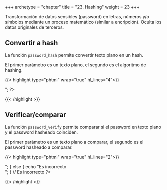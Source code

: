 +++
archetype = "chapter"
title = "23. Hashing"
weight = 23
+++

Transformación de datos sensibles (password) en letras, números y/o símbolos mediante un proceso matemático (similar a encripción). Oculta los datos originales de terceros.

## Convertir a hash
La función `password_hash` permite convertir texto plano en un hash. 

El primer parámetro es un texto plano, el segundo es el algoritmo de hashing.

{{< highlight type="phtml" wrap="true" hl_lines="4">}}
<?php
$password_plain = "ginoliza";

$hashed_password = password_hash($password_plain, PASSWORD_DEFAULT);

echo "$password_plain : $hashed_password <br>";
?>
{{< /highlight >}}

## Verificar/comparar
La función `password_verify` permite comparar si el password en texto plano y el password hasheado coinciden. 

El primer parámetro es un texto plano a comparar, el segundo es el password hasheado a comparar.

{{< highlight  type="phtml" wrap="true" hl_lines="2">}}
<?php
if (password_verify("ginoLIZA", $hashed_password)) {
    echo "Es correcto<br>";
} else {
    echo "Es incorrecto<br>";
} // Es incorrecto
?>
{{< /highlight >}}